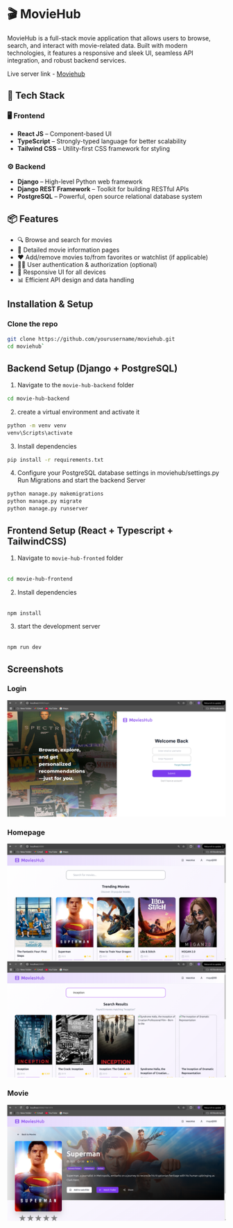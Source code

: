 # 🎬 MovieHub

MovieHub is a full-stack movie application that allows users to browse, search, and interact with movie-related data. Built with modern technologies, it features a responsive and sleek UI, seamless API integration, and robust backend services.

Live server link - [Moviehub](https://movies-hub-project.netlify.app)

## 🚀 Tech Stack

### 🖥️ Frontend
- **React JS** – Component-based UI
- **TypeScript** – Strongly-typed language for better scalability
- **Tailwind CSS** – Utility-first CSS framework for styling

### ⚙️ Backend
- **Django** – High-level Python web framework
- **Django REST Framework** – Toolkit for building RESTful APIs
- **PostgreSQL** – Powerful, open source relational database system

## 📦 Features

- 🔍 Browse and search for movies
- 📄 Detailed movie information pages
- ❤️ Add/remove movies to/from favorites or watchlist (if applicable)
- 🧑‍💼 User authentication & authorization (optional)
- 📱 Responsive UI for all devices
- 📊 Efficient API design and data handling

## Installation & Setup 

### Clone the repo 

```bash
git clone https://github.com/yourusername/moviehub.git
cd moviehub`
```

## Backend Setup (Django + PostgreSQL)

1. Navigate to the `movie-hub-backend` folder 

```bash
cd movie-hub-backend
```

2. create a virtual environment and activate it 

```bash
python -m venv venv 
venv\Scripts\activate
```
3. Install dependencies 

```bash
pip install -r requirements.txt
```

4. Configure your PostgreSQL database settings in moviehub/settings.py 
   Run Migrations and start the backend Server 

```bash
python manage.py makemigrations
python manage.py migrate
python manage.py runserver
```


## Frontend Setup (React + Typescript + TailwindCSS)


1. Navigate to `movie-hub-fronted` folder

```bash

cd movie-hub-frontend

```

2. Install dependencies

```bash

npm install

```

3. start the development server

```bash 

npm run dev

```

## Screenshots 


### Login 

![Login](./assets/Login.png)

### Homepage 

![Homepage](./assets/browse.png)
![search](./assets/search.png)

### Movie 

![Movie](./assets/movie.png)








